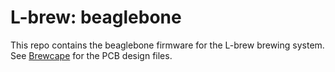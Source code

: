 # L-brew: beaglebone

This repo contains the beaglebone firmware for the L-brew brewing system.
See [Brewcape](https://github.com/l-brew/brewcape) for the PCB design files.


